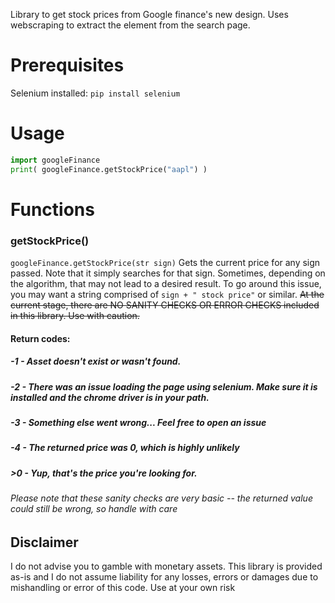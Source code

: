 Library to get stock prices from Google finance's new design.
Uses webscraping to extract the element from the search page.

# Prerequisites
Selenium installed:
`pip install selenium`

# Usage
```python
import googleFinance
print( googleFinance.getStockPrice("aapl") )
```

# Functions
### getStockPrice()
`googleFinance.getStockPrice(str sign)`
Gets the current price for any sign passed.
Note that it simply searches for that sign. Sometimes, depending on the algorithm, that may not lead to a desired result.
To go around this issue, you may want a string comprised of `sign + " stock price"` or similar.
~~At the current stage, there are NO SANITY CHECKS OR ERROR CHECKS included in this library. Use with caution.~~

#### Return codes:
##### -1 - Asset doesn't exist or wasn't found.
##### -2 - There was an issue loading the page using selenium. Make sure it is installed and the chrome driver is in your path.
##### -3 - Something else went wrong... Feel free to open an issue
##### -4 - The returned price was 0, which is highly unlikely
##### >0 - Yup, that's the price you're looking for.
###### Please note that these sanity checks are very basic -- the returned value could still be wrong, so handle with care

## Disclaimer
I do not advise you to gamble with monetary assets. This library is provided as-is and I do not assume liability for any losses, errors or damages due to mishandling or error of this code.
Use at your own risk